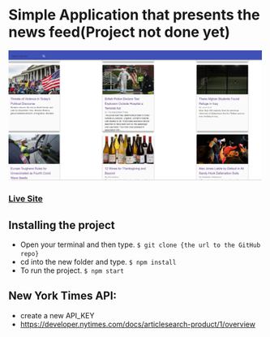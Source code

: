 # Simple Application that presents the news feed(Project not done yet)
<img src="Capture.PNG" width="500">

### <a href="https://nyorktimes.netlify.app/" target="_blank">Live Site</a>


## Installing the project
- Open your terminal and then type. `$ git clone {the url to the GitHub repo}`  
- cd into the new folder and type. `$ npm install`  
- To run the project. `$ npm start`



## New York Times API:
- create a new API_KEY 
- https://developer.nytimes.com/docs/articlesearch-product/1/overview
